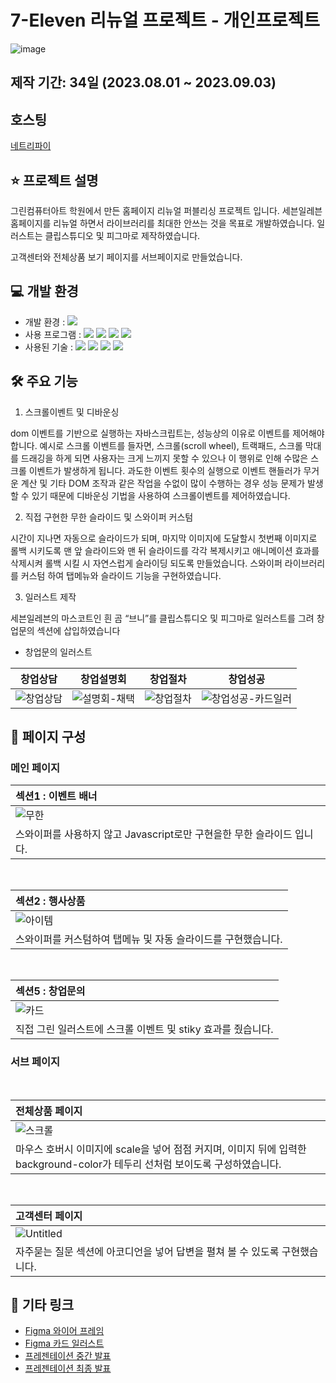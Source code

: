 # 7-Eleven 리뉴얼 프로젝트 - 개인프로젝트
![image](https://github.com/DdaaaaaatG/7-ElevenRenewal/assets/85141928/4cf1a921-3a24-499f-9d53-85f4a3a3c940)
## 제작 기간: 34일 (2023.08.01 ~ 2023.09.03)
## 호스팅
[네트리파이](https://rainbow-puppy-f286c4.netlify.app/)  
## ⭐️ 프로젝트 설명
그린컴퓨터아트 학원에서 만든 홈페이지 리뉴얼 퍼블리싱 프로젝트 입니다. 세븐일레븐 홈페이지를 리뉴얼 하면서 라이브러리를 최대한 안쓰는 것을 목표로 개발하였습니다. 일러스트는 클립스튜디오 및 피그마로 제작하였습니다.

고객센터와 전체상품 보기 페이지를 서브페이지로 만들었습니다.
## 💻 개발 환경
+ 개발 환경 : <img src="https://img.shields.io/badge/windows10-0078D6?style=flat-square&logo=windows10&logoColor=white"/>
+ 사용 프로그램 : <img src="https://img.shields.io/badge/Vs code-007ACC?style=flat-square&logo=visualstudiocode&logoColor=white"/> <img src="https://img.shields.io/badge/Photoshop-31A8FF?style=flat-square&logo=adobephotoshop&logoColor=white"/> <img src="https://img.shields.io/badge/figma-F24E1E?style=flat-square&logo=figma&logoColor=white"/>  <img src="https://img.shields.io/badge/ClipStudio-999999?style=flat-square&"/>
+ 사용된 기술 :
  <img src="https://img.shields.io/badge/javascript-F7DF1E?style=flat-square&logo=javascript&logoColor=black"/> <img src="https://img.shields.io/badge/swiper-6332F6?style=flat-square&logo=swiper&logoColor=white"/> <img src="https://img.shields.io/badge/css3-1572B6?style=flat-square&logo=css3&logoColor=white"/> <img src="https://img.shields.io/badge/HTML5-E34F26?style=flat-square&"/> 
## 🛠️ 주요 기능
1.  스크롤이벤트 및 디바운싱

dom 이벤트를 기반으로 실행하는 자바스크립트는, 성능상의 이유로 이벤트를 제어해야합니다. 
예시로 스크롤 이벤트를 들자면, 스크롤(scroll wheel), 트랙패드, 스크롤 막대를 드래깅을 하게 되면 사용자는 크게 느끼지 못할 수 있으나 이 행위로 인해 수많은 스크롤 이벤트가 발생하게 됩니다.
과도한 이벤트 횟수의 실행으로 이벤트 핸들러가 무거운 계산 및 기타 DOM 조작과 같은 작업을 수없이 많이 수행하는 경우 성능 문제가 발생 할 수 있기 때문에 디바운싱 기법을 사용하여 스크롤이벤트를 제어하였습니다.

2. 직접 구현한 무한 슬라이드 및 스와이퍼 커스텀

시간이 지나면 자동으로 슬라이드가 되며, 마지막 이미지에 도달할시 첫번째 이미지로 롤백 시키도록 맨 앞 슬라이드와 맨 뒤 슬라이드를 각각 복제시키고 애니메이션 효과를 삭제시켜 롤백 시킬 시 자연스럽게 슬라이딩 되도록 만들었습니다. 
스와이퍼 라이브러리를 커스텀 하여 탭메뉴와 슬라이드 기능을 구현하였습니다.

3. 일러스트 제작

세븐일레븐의 마스코트인 흰 곰 “브니”를 클립스튜디오 및 피그마로 일러스트를 그려 창업문의 섹션에 삽입하였습니다
* 창업문의 일러스트


|창업상담|창업설명회|창업절차|창업성공|
|---|---|---|---|
|![창업상담](https://github.com/DdaaaaaatG/7-ElevenRenewal/assets/85141928/01e10217-66b8-4073-b4d1-2b63259a2ce4)|![설명회-채택](https://github.com/DdaaaaaatG/7-ElevenRenewal/assets/85141928/73a6bb3b-52b7-4b50-83c8-3d1db6771431)|![창업절차](https://github.com/DdaaaaaatG/7-ElevenRenewal/assets/85141928/bb234684-9cc9-4d5d-a518-aad8e2959ea5)|![창업성공-카드일러](https://github.com/DdaaaaaatG/7-ElevenRenewal/assets/85141928/3433fd6e-d332-4d14-818f-95ee426c21fb)|


## 👀 페이지 구성
### 메인 페이지
  |섹션1 : 이벤트 배너|
  |:---|
  |![무한](https://github.com/DdaaaaaatG/7-ElevenRenewal/assets/85141928/722db291-a975-420d-87ca-7a3bfed6c67d)|
  |스와이퍼를 사용하지 않고 Javascript로만 구현을한 무한 슬라이드 입니다.|

<br>

  |섹션2 : 행사상품|
  |:---|
  |![아이템](https://github.com/DdaaaaaatG/7-ElevenRenewal/assets/85141928/7e4af5fc-55be-4b22-87bd-9e2c6e26104e)|
  |스와이퍼를 커스텀하여 탭메뉴 및 자동 슬라이드를 구현했습니다.|
  
<br>

  |섹션5 : 창업문의|
  |:---|
  |![카드](https://github.com/DdaaaaaatG/7-ElevenRenewal/assets/85141928/8818128c-5a59-4642-b3a1-be86a1a48afb)|
  |직접 그린 일러스트에 스크롤 이벤트 및 stiky 효과를 줬습니다.|
### 서브 페이지
<br>

  |전체상품 페이지|
  |:---|
  |![스크롤](https://github.com/DdaaaaaatG/7-ElevenRenewal/assets/85141928/3cc69c47-759c-45ab-8af6-8193d56531db)|
  |마우스 호버시 이미지에 scale을 넣어 점점 커지며, 이미지 뒤에 입력한 background-color가 테두리 선처럼 보이도록 구성하였습니다.|
  
<br>

  |고객센터 페이지|
  |:---|
  |![Untitled](https://github.com/DdaaaaaatG/7-ElevenRenewal/assets/85141928/76c6b8c9-0625-4b22-a9da-babd60f4f958)|
  |자주묻는 질문 섹션에 아코디언을 넣어 답변을 펼쳐 볼 수 있도록 구현했습니다.|

## 🚀 기타 링크
+  [Figma 와이어 프레임](https://www.figma.com/file/fEkKM6Gw5suLv4G0tE2ulV/%EA%B0%9C%EC%9D%B8%ED%94%84%EB%A1%9C%EC%A0%9D%ED%8A%B8-%EB%94%94%EC%9E%90%EC%9D%B8?type=design&node-id=0%3A1&mode=design&t=DP6tmb9SnanCpPSh-1)
+  [Figma 카드 일러스트](https://www.figma.com/file/tXUZXSnWD5kG3lQgNQfWNy/%EC%84%B8%EB%B8%90%EC%9D%BC%EB%A0%88%EB%B8%90-%EC%B9%B4%EB%93%9C-%EC%9D%BC%EB%9F%AC%EC%8A%A4%ED%8A%B8?type=design&node-id=0%3A1&mode=design&t=oVfx7oy1mPSg5LDx-1)
+  [프레젠테이션 중간 발표](https://docs.google.com/presentation/d/1SysTNB8tm-DmjwN48-Ao1Z6gtebJX4jPg94qzHDp6FI/edit)
+  [프레젠테이션 최종 발표](https://docs.google.com/presentation/d/1XIv4Mq2oN8GUTdhhUQpagEDEXziDLEkcr8Och6_XowQ/edit)
